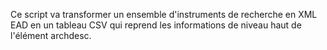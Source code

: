 Ce script va transformer un ensemble d'instruments de recherche en XML EAD en un tableau CSV qui reprend les informations de niveau haut de l'élément archdesc.
